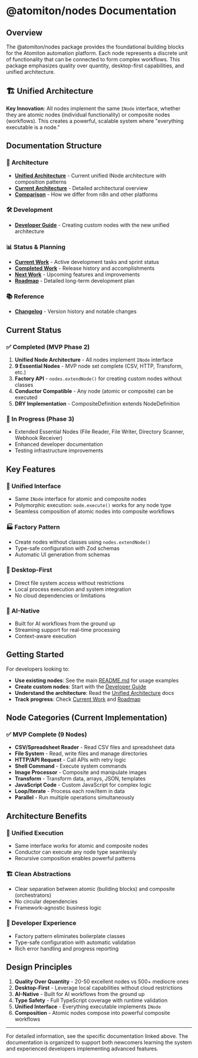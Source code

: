 # @atomiton/nodes Documentation

## Overview

The @atomiton/nodes package provides the foundational building blocks for the Atomiton automation platform. Each node represents a discrete unit of functionality that can be connected to form complex workflows. This package emphasizes quality over quantity, desktop-first capabilities, and unified architecture.

## 🏗️ Unified Architecture

**Key Innovation**: All nodes implement the same `INode` interface, whether they are atomic nodes (individual functionality) or composite nodes (workflows). This creates a powerful, scalable system where "everything executable is a node."

## Documentation Structure

### 📁 Architecture

- **[Unified Architecture](./architecture/UNIFIED_ARCHITECTURE.md)** - Current unified INode architecture with composition patterns
- **[Current Architecture](./ARCHITECTURE.md)** - Detailed architectural overview
- **[Comparison](./architecture/COMPARISON.md)** - How we differ from n8n and other platforms

### 🛠️ Development

- **[Developer Guide](./development/DEVELOPER_GUIDE.md)** - Creating custom nodes with the new unified architecture

### 📊 Status & Planning

- **[Current Work](../CURRENT.md)** - Active development tasks and sprint status
- **[Completed Work](../COMPLETED.md)** - Release history and accomplishments
- **[Next Work](../NEXT.md)** - Upcoming features and improvements
- **[Roadmap](../ROADMAP.md)** - Detailed long-term development plan

### 📚 Reference

- **[Changelog](../CHANGELOG.md)** - Version history and notable changes

## Current Status

### ✅ Completed (MVP Phase 2)

1. **Unified Node Architecture** - All nodes implement `INode` interface
2. **9 Essential Nodes** - MVP node set complete (CSV, HTTP, Transform, etc.)
3. **Factory API** - `nodes.extendNode()` for creating custom nodes without classes
4. **Conductor Compatible** - Any node (atomic or composite) can be executed
5. **DRY Implementation** - CompositeDefinition extends NodeDefinition

### 🔄 In Progress (Phase 3)

- Extended Essential Nodes (File Reader, File Writer, Directory Scanner, Webhook Receiver)
- Enhanced developer documentation
- Testing infrastructure improvements

## Key Features

### 🔗 Unified Interface

- Same `INode` interface for atomic and composite nodes
- Polymorphic execution: `node.execute()` works for any node type
- Seamless composition of atomic nodes into composite workflows

### 🏭 Factory Pattern

- Create nodes without classes using `nodes.extendNode()`
- Type-safe configuration with Zod schemas
- Automatic UI generation from schemas

### 🎯 Desktop-First

- Direct file system access without restrictions
- Local process execution and system integration
- No cloud dependencies or limitations

### 🤖 AI-Native

- Built for AI workflows from the ground up
- Streaming support for real-time processing
- Context-aware execution

## Getting Started

For developers looking to:

- **Use existing nodes**: See the main [README.md](../README.md) for usage examples
- **Create custom nodes**: Start with the [Developer Guide](./development/DEVELOPER_GUIDE.md)
- **Understand the architecture**: Read the [Unified Architecture](./architecture/UNIFIED_ARCHITECTURE.md) docs
- **Track progress**: Check [Current Work](../CURRENT.md) and [Roadmap](../ROADMAP.md)

## Node Categories (Current Implementation)

### ✅ MVP Complete (9 Nodes)

- **CSV/Spreadsheet Reader** - Read CSV files and spreadsheet data
- **File System** - Read, write files and manage directories
- **HTTP/API Request** - Call APIs with retry logic
- **Shell Command** - Execute system commands
- **Image Processor** - Composite and manipulate images
- **Transform** - Transform data, arrays, JSON, templates
- **JavaScript Code** - Custom JavaScript for complex logic
- **Loop/Iterate** - Process each row/item in data
- **Parallel** - Run multiple operations simultaneously

## Architecture Benefits

### 🔄 Unified Execution

- Same interface works for atomic and composite nodes
- Conductor can execute any node type seamlessly
- Recursive composition enables powerful patterns

### 🏗️ Clean Abstractions

- Clear separation between atomic (building blocks) and composite (orchestrators)
- No circular dependencies
- Framework-agnostic business logic

### 🚀 Developer Experience

- Factory pattern eliminates boilerplate classes
- Type-safe configuration with automatic validation
- Rich error handling and progress reporting

## Design Principles

1. **Quality Over Quantity** - 20-50 excellent nodes vs 500+ mediocre ones
2. **Desktop-First** - Leverage local capabilities without cloud restrictions
3. **AI-Native** - Built for AI workflows from the ground up
4. **Type Safety** - Full TypeScript coverage with runtime validation
5. **Unified Interface** - Everything executable implements `INode`
6. **Composition** - Atomic nodes compose into powerful composite workflows

---

For detailed information, see the specific documentation linked above. The documentation is organized to support both newcomers learning the system and experienced developers implementing advanced features.
